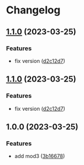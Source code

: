 # Changelog

## [1.1.0](https://github.com/Yapcheekian/gomodules/compare/mod3/v1.0.0...mod3/v1.1.0) (2023-03-25)


### Features

* fix version ([d2c12d7](https://github.com/Yapcheekian/gomodules/commit/d2c12d70065025e1405545e9fd51490ed5f02e42))

## [1.1.0](https://github.com/Yapcheekian/gomodules/compare/mod3/v1.0.0...mod3/v1.1.0) (2023-03-25)


### Features

* fix version ([d2c12d7](https://github.com/Yapcheekian/gomodules/commit/d2c12d70065025e1405545e9fd51490ed5f02e42))

## 1.0.0 (2023-03-25)


### Features

* add mod3 ([3b16678](https://github.com/Yapcheekian/gomodules/commit/3b166781b05a2f2f96d3449d27493fdf72d1457b))

